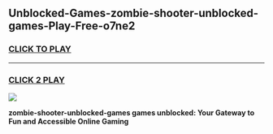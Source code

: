 
## Unblocked-Games-zombie-shooter-unblocked-games-Play-Free-o7ne2
<h3>
<a href="https://premium76.site?title=zombie-shooter-unblocked-games&ref=15A">CLICK TO PLAY</a></h3>
<hr>

<h3>
<a href="https://premium76.site?title=zombie-shooter-unblocked-games&ref=15A">CLICK 2 PLAY</a>
  
</h3>

<a href="https://premium76.site?title=zombie-shooter-unblocked-games&ref=15A"><img src="https://clearcache.store/games.png"></a>


**zombie-shooter-unblocked-games games unblocked: Your Gateway to Fun and Accessible Online Gaming**
